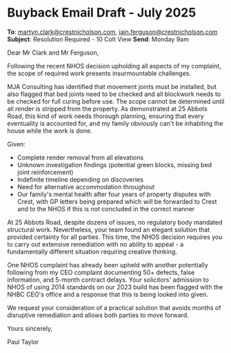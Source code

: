 # Buyback Email Draft - July 2025

**To**: martyn.clark@crestnicholson.com, iain.ferguson@crestnicholson.com  
**Subject**: Resolution Required - 10 Colt View
**Send**: Monday 9am

Dear Mr Clark and Mr Ferguson,

Following the recent NHOS decision upholding all aspects of my complaint, the scope of required work presents insurmountable challenges.

MJA Consulting has identified that movement joints must be installed, but also flagged that bed joints need to be checked and all blockwork needs to be checked for full curing before use. The scope cannot be determined until all render is stripped from the property. As demonstrated at 25 Abbots Road, this kind of work needs thorough planning, ensuring that every eventuality is accounted for, and my family obviously can't be inhabiting the house while the work is done.

Given:
- Complete render removal from all elevations
- Unknown investigation findings (potential green blocks, missing bed joint reinforcement)
- Indefinite timeline depending on discoveries  
- Need for alternative accommodation throughout
- Our family's mental health after four years of property disputes with Crest, with GP letters being prepared which will be forwarded to Crest and to the NHOS if this is not concluded in the correct manner

At 25 Abbots Road, despite dozens of issues, no regulatory body mandated structural work. Nevertheless, your team found an elegant solution that provided certainty for all parties. This time, the NHOS decision requires you to carry out extensive remediation with no ability to appeal - a fundamentally different situation requiring creative thinking.

One NHOS complaint has already been upheld with another potentially following from my CEO complaint documenting 50+ defects, false information, and 5-month contract delays. Your solicitors' admission to NHOS of using 2014 standards on our 2023 build has been flagged with the NHBC CEO's office and a response that this is being looked into given.

We request your consideration of a practical solution that avoids months of disruptive remediation and allows both parties to move forward.

Yours sincerely,

Paul Taylor
